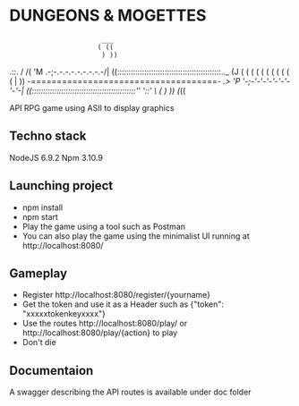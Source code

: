# DUNGEONS & MOGETTES

                           ___
                          ( ((
                           ) ))
  .::.                    / /(
 'M .-;-.-.-.-.-.-.-.-.-/| ((::::::::::::::::::::::::::::::::::::::::::::::.._
(J ( ( ( ( ( ( ( ( ( ( ( |  ))   -====================================-      _.>
 'P '-;-'-'-'-'-'-'-'-'-\| ((::::::::::::::::::::::::::::::::::::::::::::::''
  '::'                    \ \(
                           ) ))
                          (_((                             
 
API RPG game using ASII to display graphics

## Techno stack
NodeJS 6.9.2
Npm 3.10.9


## Launching project
- npm install
- npm start
- Play the game using a tool such as Postman
- You can also play the game using the minimalist UI running at http://localhost:8080/


## Gameplay
- Register http://localhost:8080/register/{yourname}
- Get the token and use it as a Header such as {"token": "xxxxxtokenkeyxxxx"}
- Use the routes http://localhost:8080/play/ or http://localhost:8080/play/{action} to play
- Don't die


## Documentaion
A swagger describing the API routes is available under doc folder
